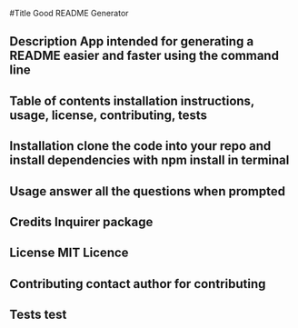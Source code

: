 
#Title Good README Generator
## Description App intended for generating a README easier and faster using the command line
## Table of contents  installation instructions, usage, license, contributing, tests
## Installation clone the code into your repo and install dependencies with npm install in terminal
## Usage answer all the questions when prompted
## Credits Inquirer package
## License MIT Licence
## Contributing contact author for contributing 
## Tests test